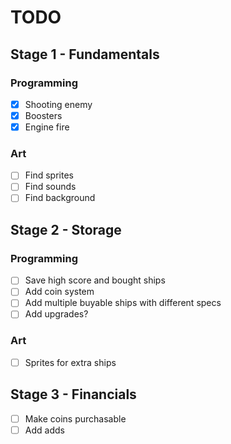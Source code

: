 # TODO

## Stage 1 - Fundamentals

### Programming

- [x] Shooting enemy
- [x] Boosters
- [x] Engine fire

### Art

- [ ] Find sprites
- [ ] Find sounds
- [ ] Find background

## Stage 2 - Storage

### Programming

- [ ] Save high score and bought ships
- [ ] Add coin system
- [ ] Add multiple buyable ships with different specs
- [ ] Add upgrades?

### Art

- [ ] Sprites for extra ships

## Stage 3 - Financials

- [ ] Make coins purchasable
- [ ] Add adds
